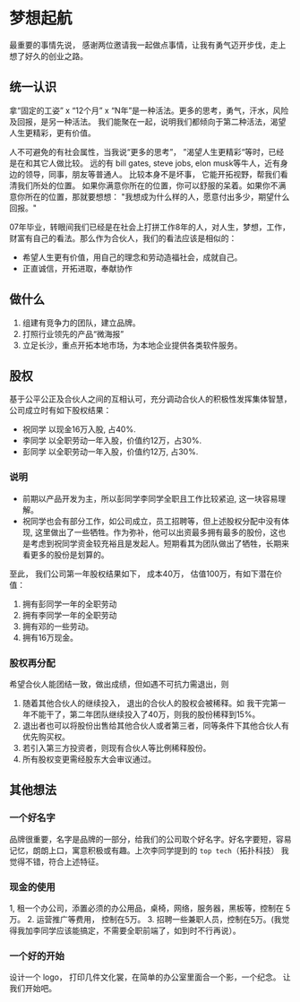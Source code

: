 # 梦想起航

最重要的事情先说， 感谢两位邀请我一起做点事情，让我有勇气迈开步伐，走上想了好久的创业之路。

## 统一认识
拿“固定的工姿” x “12个月” x “N年”是一种活法。更多的思考，勇气，汗水，风险及回报，是另一种活法。
我们能聚在一起，说明我们都倾向于第二种活法，渴望人生更精彩，更有价值。

人不可避免的有社会属性，当我说“更多的思考”， ”渴望人生更精彩“等时，已经是在和其它人做比较。
远的有 bill gates, steve jobs, elon musk等牛人，近有身边的领导，同事，朋友等普通人。
比较本身不是坏事， 它能开拓视野，帮我们看清我们所处的位置。
如果你满意你所在的位置，你可以舒服的呆着。如果你不满意你所在的位置，那就要想想： "我想成为什么样的人，愿意付出多少，期望什么回报。"

07年毕业，转眼间我们已经是在社会上打拼工作8年的人，对人生，梦想，工作，财富有自己的看法。那么作为合伙人，我们的看法应该是相似的：

* 希望人生更有价值，用自己的理念和劳动造福社会，成就自己。
* 正直诚信，开拓进取，奉献协作

## 做什么
1. 组建有竞争力的团队，建立品牌。
2. 打照行业领先的产品“微海报”
3. 立足长沙，重点开拓本地市场，为本地企业提供各类软件服务。

## 股权
基于公平公正及合伙人之间的互相认可，充分调动合伙人的积极性发挥集体智慧，公司成立时有如下股权结果：

* 祝同学 以现金16万入股, 占40%.
* 李同学 以全职劳动一年入股，价值约12万，占30%.
* 彭同学 以全职劳动一年入股，价值约12万, 占30%.

### 说明
* 前期以产品开发为主，所以彭同学李同学全职且工作比较紧迫, 这一块容易理解。
* 祝同学也会有部分工作，如公司成立，员工招聘等，但上述股权分配中没有体现, 这里做出了一些牺牲。作为弥补，他可以出资最多拥有最多的股份，这也是考虑到祝同学资金较充裕且是发起人。短期看其为团队做出了牺牲，长期来看更多的股份是划算的。

至此， 我们公司第一年股权结果如下， 成本40万， 估值100万，有如下潜在价值：
1. 拥有彭同学一年的全职劳动
2. 拥有李同学一年的全职劳动
3. 拥有邓的一些劳动。
4. 拥有16万现金。

### 股权再分配
希望合伙人能团结一致，做出成绩，但如遇不可抗力需退出，则
1. 随着其他合伙人的继续投入， 退出的合伙人的股权会被稀释。如 我干完第一年不能干了，第二年团队继续投入了40万，则我的股份稀释到15%。
2. 退出者也可以将股份出售给其他合伙人或者第三者，同等条件下其他合伙人有优先购买权。
3. 若引入第三方投资者，则现有合伙人等比例稀释股份。
4. 所有股权变更需经股东大会审议通过。

## 其他想法
### 一个好名字
品牌很重要，名字是品牌的一部分，给我们的公司取个好名字。好名字要短，容易记忆，朗朗上口，寓意积极或有趣。上次李同学提到的 `top tech`（拓扑科技） 我觉得不错，符合上述特征。

### 现金的使用
1, 租一个办公司，添置必须的办公用品，桌椅，网络，服务器，黑板等，控制在 5万。
2. 运营推广等费用， 控制在5万。
3. 招聘一些兼职人员，控制在5万。(我觉得我加李同学应该能搞定，不需要全职前端了，如到时不行再说）。

### 一个好的开始
设计一个 logo， 打印几件文化裳，在简单的办公室里面合一个影，一个纪念。
让我们开始吧。
